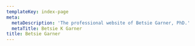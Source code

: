 ```yaml
---
templateKey: index-page
meta:
  metaDescription: 'The professional website of Betsie Garner, PhD.'
  metaTitle: Betsie K Garner
title: Betsie Garner
---
```


